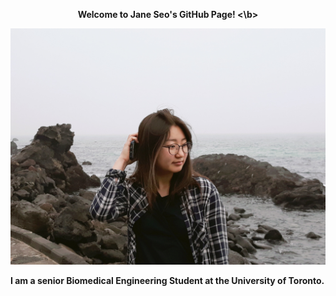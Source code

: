 <p align="center"><fontsize = "6"><b>
Welcome to Jane Seo's GitHub Page!
<\b></fontsize></p>


<p align="center">
  <img width="600" src=JHS.JPG>
</p>

I am a senior Biomedical Engineering Student at the University of Toronto.
